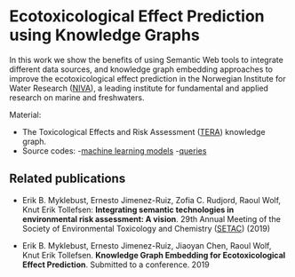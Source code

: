 # Ecotoxicological Effect Prediction using Knowledge Graphs

In this work we show the benefits of using Semantic Web tools to integrate different data sources, and knowledge graph embedding
approaches to improve the ecotoxicological effect prediction in the Norwegian Institute for Water Research ([NIVA](https://www.niva.no/en)), a leading institute for fundamental and applied research on marine and freshwaters.

Material:
- The Toxicological Effects and Risk Assessment ([TERA](https://github.com/Erik-BM/NIVAUC/tree/master/kg)) knowledge graph.
- Source codes: 
    -[machine learning models](https://github.com/Erik-BM/NIVAUC/tree/master/models)
    -[queries](https://github.com/Erik-BM/NIVAUC/tree/master/queries)


## Related publications

-  Erik B. Myklebust, Ernesto Jimenez-Ruiz, Zofia C. Rudjord, Raoul Wolf, Knut Erik Tollefsen: **Integrating  semantic  technologies  in  environmental  risk  assessment:  A  vision**.  29th Annual Meeting of the Society of Environmental Toxicology and Chemistry ([SETAC](https://helsinki.setac.org/)) (2019)

- Erik B. Myklebust, Ernesto Jimenez-Ruiz, Jiaoyan Chen, Raoul Wolf, Knut Erik Tollefsen. **Knowledge Graph Embedding for Ecotoxicological Effect Prediction**. Submitted to a conference. 2019

